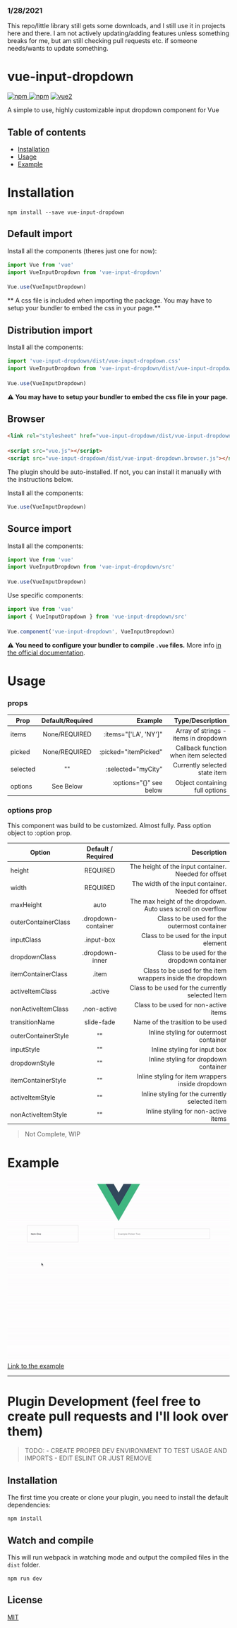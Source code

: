 ### 1/28/2021
This repo/little library still gets some downloads, and I still use it in projects here and there. I am not actively updating/adding features unless something breaks for me, but am still checking pull requests etc. if someone needs/wants to update something. 

# vue-input-dropdown

[![npm](https://img.shields.io/npm/v/vue-input-dropdown.svg) ![npm](https://img.shields.io/npm/dm/vue-input-dropdown.svg)](https://www.npmjs.com/package/vue-input-dropdown)
[![vue2](https://img.shields.io/badge/vue-2.x-brightgreen.svg)](https://vuejs.org/)

A simple to use, highly customizable input dropdown component for Vue

## Table of contents

- [Installation](#installation)
- [Usage](#usage)
- [Example](#example)

# Installation

```
npm install --save vue-input-dropdown
```

## Default import

Install all the components (theres just one for now):

```javascript
import Vue from 'vue'
import VueInputDropdown from 'vue-input-dropdown'

Vue.use(VueInputDropdown)

```

** A css file is included when importing the package. You may have to setup your bundler to embed the css in your page.**

## Distribution import

Install all the components:

```javascript
import 'vue-input-dropdown/dist/vue-input-dropdown.css'
import VueInputDropdown from 'vue-input-dropdown/dist/vue-input-dropdown.common'

Vue.use(VueInputDropdown)
```


**⚠️ You may have to setup your bundler to embed the css file in your page.**

## Browser

```html
<link rel="stylesheet" href="vue-input-dropdown/dist/vue-input-dropdown.css"/>

<script src="vue.js"></script>
<script src="vue-input-dropdown/dist/vue-input-dropdown.browser.js"></script>
```

The plugin should be auto-installed. If not, you can install it manually with the instructions below.

Install all the components:

```javascript
Vue.use(VueInputDropdown)
```

## Source import

Install all the components:

```javascript
import Vue from 'vue'
import VueInputDropdown from 'vue-input-dropdown/src'

Vue.use(VueInputDropdown)
```

Use specific components:

```javascript
import Vue from 'vue'
import { VueInputDropdown } from 'vue-input-dropdown/src'

Vue.component('vue-input-dropdown', VueInputDropdown)
```

**⚠️ You need to configure your bundler to compile `.vue` files.** More info [in the official documentation](https://vuejs.org/v2/guide/single-file-components.html).

# Usage

### props

| Prop          | Default/Required | Example                   | Type/Description                           |
| ------------- |:----------------:| -------------------------:| ------------------------------------------:|
| items         | None/REQUIRED    | :items="['LA', 'NY']"     | Array of strings - items in dropdown       |
| picked        | None/REQUIRED    | :picked="itemPicked"      | Callback function when item selected       |
| selected      | ""               | :selected="myCity"        | Currently selected state item              |
| options       | See Below        | :options="{}" see below   | Object containing full options             |

### options prop

This component was build to be customized. Almost fully. Pass option object to :option prop. 

| Option              | Default / Required  | Description                                                   |
| ------------------- |:-------------------:| -------------------------------------------------------------:|
| height              | REQUIRED            | The height of the input container. Needed for offset          |
| width               | REQUIRED            | The width of the input container. Needed for offset           |
| maxHeight           | auto                | The max height of the dropdown. Auto uses scroll on overflow  |
| outerContainerClass | .dropdown-container | Class to be used for the outermost container                  |
| inputClass          | .input-box          | Class to be used for the input element                        |
| dropdownClass       | .dropdown-inner     | Class to be used for the dropdown container                   |
| itemContainerClass  | .item               | Class to be used for the item wrappers inside the dropdown    |
| activeItemClass     | .active             | Class to be used for the currently selected Item              |
| nonActiveItemClass  | .non-active         | Class to be used for non-active items                         |
| transitionName      | slide-fade          | Name of the trasition to be used                              |
| outerContainerStyle | ""                  | Inline styling for outermost container                        |
| inputStyle          | ""                  | Inline styling for input box                                  |
| dropdownStyle       | ""                  | Inline styling for dropdown container                         |
| itemContainerStyle  | ""                  | Inline styling for item wrappers inside dropdown              |
| activeItemStyle     | ""                  | Inline styling for the currently selected item                |
| nonActiveItemStyle  | ""                  | Inline styling for non-active items                           |

> Not Complete, WIP

# Example
![](example.gif)
[Link to the example](https://github.com/cgberlin/vue-input-dropdown/blob/master/examples/src/App.vue)

---

# Plugin Development (feel free to create pull requests and I'll look over them)

> TODO: 
    - CREATE PROPER DEV ENVIRONMENT TO TEST USAGE AND IMPORTS
    - EDIT ESLINT OR JUST REMOVE 

## Installation

The first time you create or clone your plugin, you need to install the default dependencies:

```
npm install
```

## Watch and compile

This will run webpack in watching mode and output the compiled files in the `dist` folder.

```
npm run dev
```





## License

[MIT](http://opensource.org/licenses/MIT)
